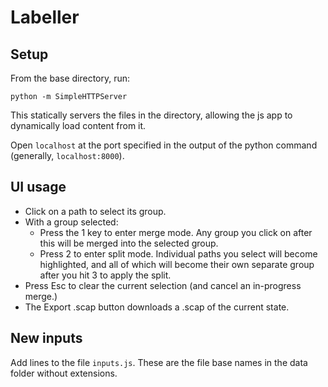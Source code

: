 # Labeller

## Setup

From the base directory, run:

```
python -m SimpleHTTPServer
```

This statically servers the files in the directory, allowing the js app to dynamically load content from it.

Open `localhost` at the port specified in the output of the python command (generally, `localhost:8000`).

## UI usage

- Click on a path to select its group.
- With a group selected:
  - Press the 1 key to enter merge mode. Any group you click on after this will be merged into the selected group.
  - Press 2 to enter split mode. Individual paths you select will become highlighted, and all of which will become their own separate group after you hit 3 to apply the split.
- Press Esc to clear the current selection (and cancel an in-progress merge.)
- The Export .scap button downloads a .scap of the current state.

## New inputs

Add lines to the file `inputs.js`. These are the file base names in the data folder without extensions.
